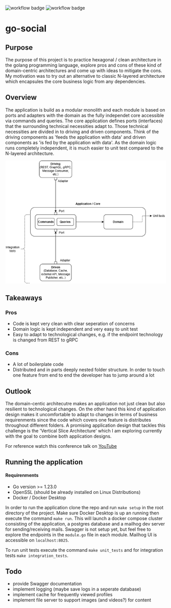 ![workflow badge](https://github.com/karaMuha/go-social/actions/workflows/ci.yaml/badge.svg)
![workflow badge](https://github.com/karaMuha/go-social/actions/workflows/cd.yaml/badge.svg)
# go-social
## Purpose
The purpose of this project is to practice hexagonal / clean architecture in the golang programming language, explore pros and cons of these kind of domain-centric architectures and come up with ideas to mitigate the cons.
My motivation was to try out an alternative to classic N-layered architecture which encapsules the core business logic from any dependencies.

## Overview
The application is build as a modular monolith and each module is based on ports and adapters with the domain as the fully independet core accessible via commands and queries. The core application defines ports (interfaces) that the surrounding technical necessities adapt to. Those technical necessities are divided in to driving and driven components. Think of the driving components as 'feeds the application with data' and driven components as 'is fed by the application with data'.
As the domain logic runs completely independent, it is much easier to unit test compared to the N-layered architecture.

![Diagram of ports and adapter architecture](/diagram.png)

## Takeaways
### Pros
- Code is kept very clean with clear seperation of concerns
- Domain logic is kept independent and very easy to unit test
- Easy to adapt to technological changes, e.g. if the endpoint technology is changed from REST to gRPC

### Cons
- A lot of boilerplate code
- Distributed and in parts deeply nested folder structure. In order to touch one feature from end to end the developer has to jump around a lot

## Outlook
The domain-centic architecutre makes an application not just clean but also resilient to technological changes. On the other hand this kind of application design makes it uncomfortable to adapt to changes in terms of business requirenments since the code which covers one feature is distributes throughout different folders.
A promising application design that tackles this challenge is the 'Vertical Slice Architecture' which I am exploring currently with the goal to combine both application designs.

For reference watch this conference talk on [YouTube](https://www.youtube.com/watch?v=1PAGtLwOH4Y)

## Running the application
#### Requirenments
- Go version >= 1.23.0
- OpenSSL (should be already installed on Linux Distributions)
- Docker / Docker Desktop

In order to run the application clone the repo and run `make setup` in the root directory of the project. Make sure Docker Desktop is up an running then execute the command `make run`. This will launch a docker compose cluster consisting of the application, a postgres database and a mailhog dev server for sending/receiving mails.
Swagger is not setup yet, but feel free to explore the endpoints in the `module.go` file in each module.
Mailhog UI is accessible on `localhost:8025`.

To run unit tests execute the command `make unit_tests` and for integration tests `make integration_tests`.

## Todo
- provide Swagger documentation
- implement logging (maybe save logs in a seperate database)
- implement cache for frequently viewed profiles
- implement file server to support images (and videos?) for content